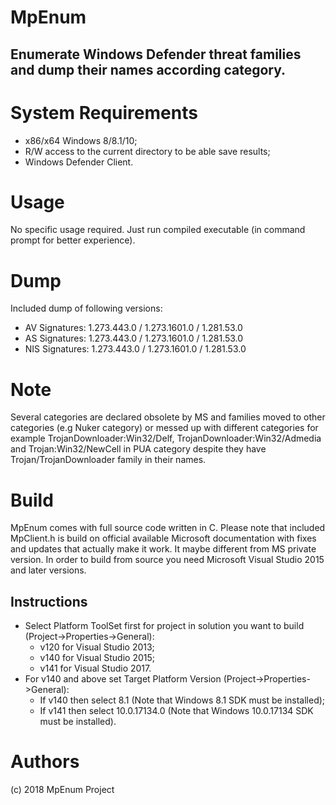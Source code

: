 
# MpEnum
## Enumerate Windows Defender threat families and dump their names according category.

# System Requirements

* x86/x64 Windows 8/8.1/10;
* R/W access to the current directory to be able save results;
* Windows Defender Client.

# Usage
No specific usage required. Just run compiled executable (in command prompt for better experience).

# Dump
Included dump of following versions: 
+ AV Signatures: 1.273.443.0 / 1.273.1601.0 / 1.281.53.0
+ AS Signatures: 1.273.443.0 / 1.273.1601.0 / 1.281.53.0
+ NIS Signatures: 1.273.443.0 / 1.273.1601.0 / 1.281.53.0

# Note

Several categories are declared obsolete by MS and families moved to other categories (e.g Nuker category) or messed up with different categories for example TrojanDownloader:Win32/Delf, TrojanDownloader:Win32/Admedia and Trojan:Win32/NewCell in PUA category despite they have Trojan/TrojanDownloader family in their names.

# Build

MpEnum comes with full source code written in C. Please note that included MpClient.h is build on official available Microsoft documentation with fixes and updates that actually make it work. It maybe different from MS private version. In order to build from source you need Microsoft Visual Studio 2015 and later versions.

## Instructions

* Select Platform ToolSet first for project in solution you want to build (Project->Properties->General): 
  * v120 for Visual Studio 2013;
  * v140 for Visual Studio 2015; 
  * v141 for Visual Studio 2017.
* For v140 and above set Target Platform Version (Project->Properties->General):
  * If v140 then select 8.1 (Note that Windows 8.1 SDK must be installed);
  * If v141 then select 10.0.17134.0 (Note that Windows 10.0.17134 SDK must be installed).

# Authors

(c) 2018 MpEnum Project
